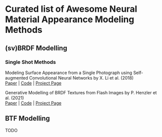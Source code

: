 # Curated list of Awesome Neural Material Appearance Modeling Methods

## (sv)BRDF Modelling

### Single Shot Methods

Modeling Surface Appearance from a Single Photograph using Self-augmented Convolutional Neural Networks by X. Li et al. (2018)<br />
[Paper](https://arxiv.org/pdf/1809.00886.pdf) | [Code](https://github.com/msraig/self-augmented-net) | [Project Page](http://msraig.info/~sanet/sanet.htm)

Generative Modelling of BRDF Textures from Flash Images by P. Henzler et al. (2021)<br />
[Paper](https://arxiv.org/pdf/2102.11861.pdf) | [Code](https://github.com/henzler/neuralmaterial/) | [Project Page](https://henzler.github.io/publication/neuralmaterial/)


## BTF Modelling

TODO
